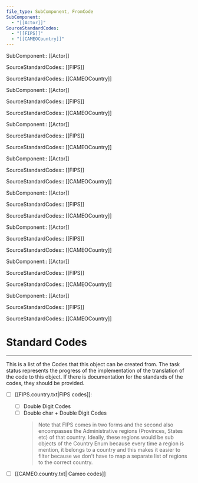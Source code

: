 ```yaml
---
file_type: SubComponent, FromCode
SubComponent:
  - "[[Actor]]"
SourceStandardCodes:
  - "[[FIPS]]"
  - "[[CAMEOCountry]]"
---
```

SubComponent:: [[Actor]]

SourceStandardCodes:: [[FIPS]]

SourceStandardCodes:: [[CAMEOCountry]]

SubComponent:: [[Actor]]

SourceStandardCodes:: [[FIPS]]

SourceStandardCodes:: [[CAMEOCountry]]

SubComponent:: [[Actor]]

SourceStandardCodes:: [[FIPS]]

SourceStandardCodes:: [[CAMEOCountry]]

SubComponent:: [[Actor]]

SourceStandardCodes:: [[FIPS]]

SourceStandardCodes:: [[CAMEOCountry]]

SubComponent:: [[Actor]]

SourceStandardCodes:: [[FIPS]]

SourceStandardCodes:: [[CAMEOCountry]]

SubComponent:: [[Actor]]

SourceStandardCodes:: [[FIPS]]

SourceStandardCodes:: [[CAMEOCountry]]

SubComponent:: [[Actor]]

SourceStandardCodes:: [[FIPS]]

SourceStandardCodes:: [[CAMEOCountry]]

SubComponent:: [[Actor]]

SourceStandardCodes:: [[FIPS]]

SourceStandardCodes:: [[CAMEOCountry]]


# Standard Codes
---
This is a list of the Codes that this object can be created from. The task status represents the progress of the implementation of the translation of the code to this object. If there is documentation for the standards of the codes, they should be provided.

- [ ] [[FIPS.country.txt|FIPS codes]]:
	- [ ] Double Digit Codes
	- [ ] Double char + Double Digit Codes 
		> Note that FIPS comes in two forms and the second also encompasses the Administrative regions (Provinces, States etc) of that country. Ideally, these regions would be sub objects of the Country Enum because every time a region is mention, it belongs to a country and this makes it easier to filter because we don't have to map a separate list of regions to the correct country.
- [ ] [[CAMEO.country.txt| Cameo codes]]

